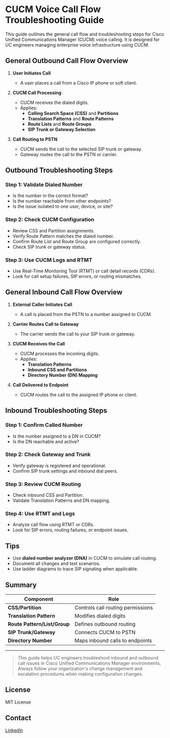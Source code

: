 # CUCM Voice Call Flow Troubleshooting Guide

This guide outlines the general call flow and troubleshooting steps for Cisco Unified Communications Manager (CUCM) voice calling. It is designed for UC engineers managing enterprise voice infrastructure using CUCM.



## General Outbound Call Flow Overview

1. **User Initiates Call**
   - A user places a call from a Cisco IP phone or soft client.

2. **CUCM Call Processing**
   - CUCM receives the dialed digits.
   - Applies:
     - **Calling Search Space (CSS)** and **Partitions**
     - **Translation Patterns** and **Route Patterns**
     - **Route Lists** and **Route Groups**
     - **SIP Trunk or Gateway Selection**

3. **Call Routing to PSTN**
   - CUCM sends the call to the selected SIP trunk or gateway.
   - Gateway routes the call to the PSTN or carrier.



##  Outbound Troubleshooting Steps

### Step 1: Validate Dialed Number
- Is the number in the correct format?
- Is the number reachable from other endpoints?
- Is the issue isolated to one user, device, or site?

### Step 2: Check CUCM Configuration
- Review CSS and Partition assignments.
- Verify Route Pattern matches the dialed number.
- Confirm Route List and Route Group are configured correctly.
- Check SIP trunk or gateway status.

### Step 3: Use CUCM Logs and RTMT
- Use Real-Time Monitoring Tool (RTMT) or call detail records (CDRs).
- Look for call setup failures, SIP errors, or routing mismatches.



##  General Inbound Call Flow Overview

1. **External Caller Initiates Call**
   - A call is placed from the PSTN to a number assigned to CUCM.

2. **Carrier Routes Call to Gateway**
   - The carrier sends the call to your SIP trunk or gateway.

3. **CUCM Receives the Call**
   - CUCM processes the incoming digits.
   - Applies:
     - **Translation Patterns**
     - **Inbound CSS and Partitions**
     - **Directory Number (DN) Mapping**

4. **Call Delivered to Endpoint**
   - CUCM routes the call to the assigned IP phone or client.



## Inbound Troubleshooting Steps

### Step 1: Confirm Called Number
- Is the number assigned to a DN in CUCM?
- Is the DN reachable and active?

### Step 2: Check Gateway and Trunk
- Verify gateway is registered and operational.
- Confirm SIP trunk settings and inbound dial peers.

### Step 3: Review CUCM Routing
- Check inbound CSS and Partition.
- Validate Translation Patterns and DN mapping.

### Step 4: Use RTMT and Logs
- Analyze call flow using RTMT or CDRs.
- Look for SIP errors, routing failures, or endpoint issues.



## Tips

- Use **dialed number analyzer (DNA)** in CUCM to simulate call routing.
- Document all changes and test scenarios.
- Use ladder diagrams to trace SIP signaling when applicable.



## Summary

| Component | Role |
|-----------|------|
| **CSS/Partition** | Controls call routing permissions |
| **Translation Pattern** | Modifies dialed digits |
| **Route Pattern/List/Group** | Defines outbound routing |
| **SIP Trunk/Gateway** | Connects CUCM to PSTN |
| **Directory Number** | Maps inbound calls to endpoints |

---

> This guide helps UC engineers troubleshoot inbound and outbound call issues in Cisco Unified Communications Manager environments. Always follow your organization's change management and escalation procedures when making configuration changes.

## License
MIT License

## Contact
[LinkedIn](https://www.linkedin.com/in/jessica-anderson-84b423211/)